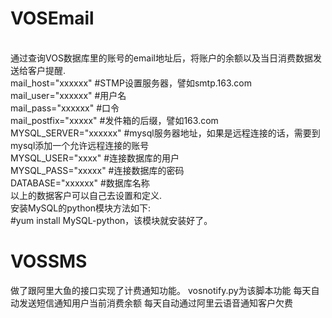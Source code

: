 # VOSEmail
<br>通过查询VOS数据库里的账号的email地址后，将账户的余额以及当日消费数据发送给客户提醒.
<br>mail_host="xxxxxx"  #STMP设置服务器，譬如smtp.163.com
<br>mail_user="xxxxxx"    #用户名
<br>mail_pass="xxxxxx"   #口令
<br>mail_postfix="xxxxx"  #发件箱的后缀，譬如163.com
<br>MYSQL_SERVER="xxxxxx" #mysql服务器地址，如果是远程连接的话，需要到mysql添加一个允许远程连接的账号
<br>MYSQL_USER="xxxx"     #连接数据库的用户
<br>MYSQL_PASS="xxxxx"    #连接数据库的密码
<br>DATABASE="xxxxxx"     #数据库名称
<br>以上的数据客户可以自己去设置和定义.
<br>安装MySQL的python模块方法如下:
<br>#yum install MySQL-python，该模块就安装好了。

# VOSSMS
做了跟阿里大鱼的接口实现了计费通知功能。
vosnotify.py为该脚本功能
每天自动发送短信通知用户当前消费余额
每天自动通过阿里云语音通知客户欠费
